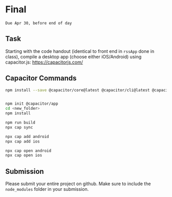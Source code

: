 # Final
`Due Apr 30, before end of day`

## Task

Starting with the code handout (identical to front end in `rssApp` done in class), compile a desktop app (choose either iOS/Android) using capacitor.js: https://capacitorjs.com/


## Capacitor Commands
    
```bash
npm install --save @capacitor/core@latest @capacitor/cli@latest @capacitor/ios@latest @capacitor/android@latest


npm init @capacitor/app
cd <new_folder>
npm install 

npm run build
npx cap sync

npx cap add android
npx cap add ios

npx cap open android
npx cap open ios

```


## Submission

Please submit your entire project on github. Make sure to include the `node_modules` folder in your submission.